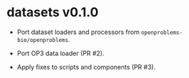 # datasets v0.1.0

* Port dataset loaders and processors from `openproblems-bio/openproblems`.

* Port OP3 data loader (PR #2).

* Apply fixes to scripts and components (PR #3).
